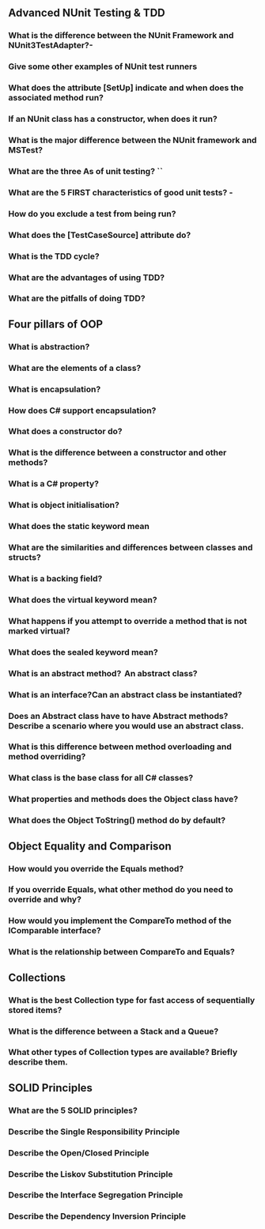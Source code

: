 ## Advanced NUnit Testing & TDD
### What is the difference between the NUnit Framework and NUnit3TestAdapter?- 

### Give some other examples of NUnit test runners 

### What does the attribute [SetUp] indicate and when does the associated method run? 

### If an NUnit class has a constructor, when does it run? 

### What is the major difference between the NUnit framework and MSTest? 

### What are the three As of unit testing? ``

### What are the 5 FIRST characteristics of good unit tests? - 

### How do you exclude a test from being run? 

### What does the [TestCaseSource] attribute do? 

### What is the TDD cycle?

### What are the advantages of using TDD? 

### What are the pitfalls of doing TDD?


## Four pillars of OOP
### What is abstraction?

### What are the elements of a class?

### What is encapsulation?

### How does C# support encapsulation?

### What does a constructor do?

### What is the difference between a constructor and other methods?

### What is a C# property?
 
### What is object initialisation?

### What does the static keyword mean

### What are the similarities and differences between classes and structs?

### What is a backing field?

### What does the virtual keyword mean?  

### What happens if you attempt to override a method that is not marked virtual?

### What does the sealed keyword mean?
 
### What is an abstract method?  An abstract class?

### What is an interface?Can an abstract class be instantiated?

### Does an Abstract class have to have Abstract methods?  Describe a scenario where you would use an abstract class.

### What is this difference between method overloading and method overriding?

### What class is the base class for all C# classes?

### What properties and methods does the Object class have?

### What does the Object ToString() method do by default?


## Object Equality and Comparison
### How would you override the Equals method?

### If you override Equals, what other method do you need to override and why?

### How would you implement the CompareTo method of the IComparable interface?

### What is the relationship between CompareTo and Equals?


## Collections
### What is the best Collection type for fast access of sequentially stored items? 

### What is the difference between a Stack and a Queue?

### What other types of Collection types are available?  Briefly describe them.


## SOLID Principles
### What are the 5 SOLID principles?

### Describe the Single Responsibility Principle

### Describe the Open/Closed Principle

### Describe the Liskov Substitution Principle

### Describe the Interface Segregation Principle

### Describe the Dependency Inversion Principle
